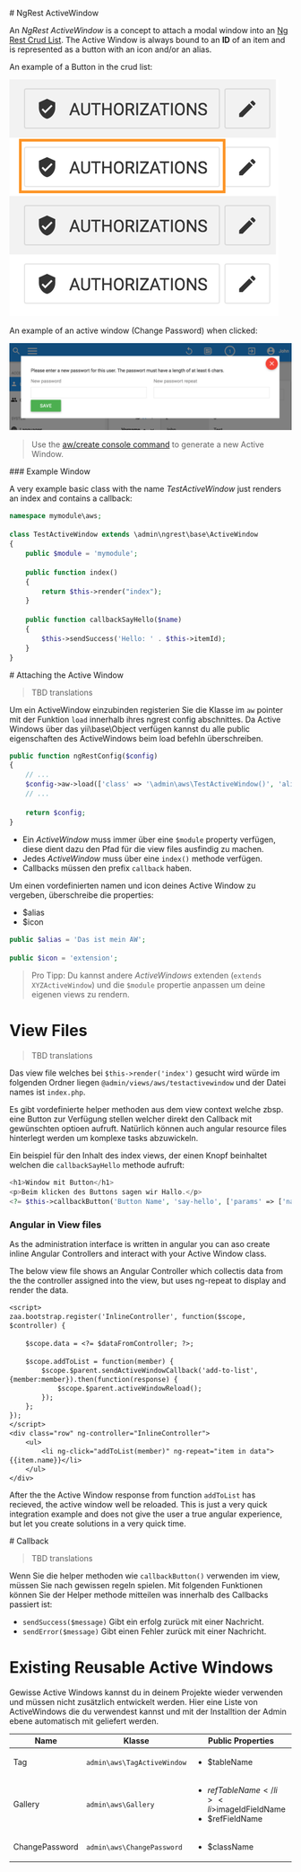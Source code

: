 # NgRest ActiveWindow

An *NgRest ActiveWindow* is a concept to attach a modal window into an [Ng Rest Crud List](app-admin-module-ngrest.md). The Active Window is always bound to an **ID** of an item and is represented as a button with an icon and/or an alias. 

An example of a Button in the crud list:

![button](https://raw.githubusercontent.com/luyadev/luya/master/docs/guide1.0/img/aw_button.png "Active Window Button")

An example of an active window (Change Password) when clicked:

![overlay-window](https://raw.githubusercontent.com/luyadev/luya/master/docs/guide1.0/img/aw_window.png "Active Window Overlay")

> Use the [aw/create console command](luya-console.md) to generate a new Active Window.

### Example Window

A very example basic class with the name *TestActiveWindow* just renders an index and contains a callback:

```php
namespace mymodule\aws;

class TestActiveWindow extends \admin\ngrest\base\ActiveWindow
{
    public $module = 'mymodule';
    
    public function index()
    {
        return $this->render("index");
    }
    
    public function callbackSayHello($name)
    {
        $this->sendSuccess('Hello: ' . $this->itemId);
    }
}
```

# Attaching the Active Window

> TBD translations

Um ein ActiveWindow einzubinden registerien Sie die Klasse im `aw` pointer mit der Funktion `load` innerhalb ihres ngrest config abschnittes. Da Active Windows über das yii\base\Object verfügen kannst du alle public eigenschaften des ActiveWindows beim load befehln überschreiben.

```php
public function ngRestConfig($config)
{
    // ...
    $config->aw->load(['class' => '\admin\aws\TestActiveWindow()', 'alias' => 'Mein Test Window', 'icon' => 'extension');
    // ...
    
    return $config;
}
```

* Ein *ActiveWindow* muss immer über eine `$module` property verfügen, diese dient dazu den Pfad für die view files ausfindig zu machen.
* Jedes *ActiveWindow* muss über eine `index()` methode verfügen.
* Callbacks müssen den prefix `callback` haben.

Um einen vordefinierten namen und icon deines Active Window zu vergeben, überschreibe die properties:

* $alias
* $icon

```php
public $alias = 'Das ist mein AW';

public $icon = 'extension';
```

> Pro Tipp: Du kannst andere *ActiveWindows* extenden (`extends XYZActiveWindow`) und die `$module` propertie anpassen um deine eigenen views zu rendern.

# View Files

> TBD translations

Das view file welches bei `$this->render('index')` gesucht wird würde im folgenden Ordner liegen `@admin/views/aws/testactivewindow` und der Datei names ist `index.php`.

Es gibt vordefinierte helper methoden aus dem view context welche zbsp. eine Button zur Verfügung stellen welcher direkt den Callback mit gewünschten optioen aufruft. Natürlich können auch angular resource files hinterlegt werden um komplexe tasks abzuwickeln.

Ein beispiel für den Inhalt des index views, der einen Knopf beinhaltet welchen die `callbackSayHello` methode aufruft:

```php
<h1>Window mit Button</h1>
<p>Beim klicken des Buttons sagen wir Hallo.</p>
<?= $this->callbackButton('Button Name', 'say-hello', ['params' => ['name' => 'Radan']]); ?>
```

### Angular in View files

As the administration interface is written in angular you can aso create inline Angular Controllers and interact with your Active Window class.

The below view file shows an Angular Controller which collectis data from the the controller assigned into the view, but uses ng-repeat to display and render the data.

```
<script>
zaa.bootstrap.register('InlineController', function($scope, $controller) {

	$scope.data = <?= $dataFromController; ?>;

	$scope.addToList = function(member) {
		$scope.$parent.sendActiveWindowCallback('add-to-list', {member:member}).then(function(response) {
			$scope.$parent.activeWindowReload();
		});
	};
});
</script>
<div class="row" ng-controller="InlineController">
	<ul>
		<li ng-click="addToList(member)" ng-repeat="item in data">{{item.name}}</li>
	</ul>
</div>
```

After the the Active Window response from function `addToList` has recieved, the active window well be reloaded. This is just a very quick integration example and does not give the user a true angular experience, but let you create solutions in a very quick time.

# Callback

> TBD translations

Wenn Sie die helper methoden wie `callbackButton()` verwenden im view, müssen Sie nach gewissen regeln spielen. Mit folgenden Funktionen können Sie der Helper methode mitteilen was innerhalb des Callbacks passiert ist:

+ `sendSuccess($message)` Gibt ein erfolg zurück mit einer Nachricht.
+ `sendError($message)` Gibt einen Fehler zurück mit einer Nachricht.

# Existing Reusable Active Windows

Gewisse Active Windows kannst du in deinem Projekte wieder verwenden und müssen nicht zusätzlich entwickelt werden. Hier eine Liste von ActiveWindows die du verwendest kannst und mit der Installtion der Admin ebene automatisch mit geliefert werden.

|Name   |Klasse |Public Properties
|--     |--     |--
|Tag    |`admin\aws\TagActiveWindow`|<ul><li>$tableName</li></ul>
|Gallery|`admin\aws\Gallery`|<ul><li>$refTableName</li><li>$imageIdFieldName</li><li>$refFieldName</li></ul>
|ChangePassword|`admin\aws\ChangePassword`|<ul><li>$className</li></ul>